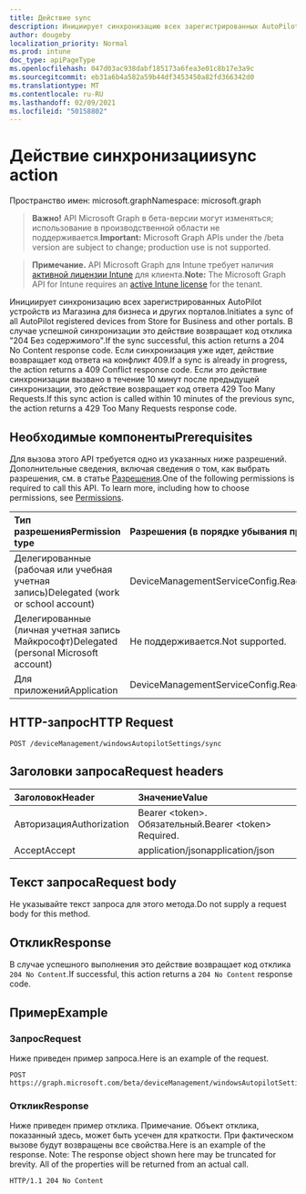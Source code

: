 ```yaml
---
title: Действие sync
description: Инициирует синхронизацию всех зарегистрированных AutoPilot устройств из Магазина для бизнеса и других порталов. В случае успешной синхронизации это действие возвращает код отклика "204 Без содержимого". Если синхронизация уже идет, действие возвращает код ответа на конфликт 409.  Если это действие синхронизации вызвано в течение 10 минут после предыдущей синхронизации, это действие возвращает код ответа 429 too many Requests.
author: dougeby
localization_priority: Normal
ms.prod: intune
doc_type: apiPageType
ms.openlocfilehash: 047d03ac938dabf185173a6fea3e01c8b17e3a9c
ms.sourcegitcommit: eb31a6b4a582a59b44df3453450a82fd366342d0
ms.translationtype: MT
ms.contentlocale: ru-RU
ms.lasthandoff: 02/09/2021
ms.locfileid: "50158802"
---
```

# <a name="sync-action"></a><span data-ttu-id="e5ce5-106">Действие синхронизации</span><span class="sxs-lookup"><span data-stu-id="e5ce5-106">sync action</span></span>

<span data-ttu-id="e5ce5-107">Пространство имен: microsoft.graph</span><span class="sxs-lookup"><span data-stu-id="e5ce5-107">Namespace: microsoft.graph</span></span>

> <span data-ttu-id="e5ce5-108">**Важно!** API Microsoft Graph в бета-версии могут изменяться; использование в производственной области не поддерживается.</span><span class="sxs-lookup"><span data-stu-id="e5ce5-108">**Important:** Microsoft Graph APIs under the /beta version are subject to change; production use is not supported.</span></span>

> <span data-ttu-id="e5ce5-109">**Примечание.** API Microsoft Graph для Intune требует наличия [активной лицензии Intune](https://go.microsoft.com/fwlink/?linkid=839381) для клиента.</span><span class="sxs-lookup"><span data-stu-id="e5ce5-109">**Note:** The Microsoft Graph API for Intune requires an [active Intune license](https://go.microsoft.com/fwlink/?linkid=839381) for the tenant.</span></span>

<span data-ttu-id="e5ce5-110">Инициирует синхронизацию всех зарегистрированных AutoPilot устройств из Магазина для бизнеса и других порталов.</span><span class="sxs-lookup"><span data-stu-id="e5ce5-110">Initiates a sync of all AutoPilot registered devices from Store for Business and other portals.</span></span> <span data-ttu-id="e5ce5-111">В случае успешной синхронизации это действие возвращает код отклика "204 Без содержимого".</span><span class="sxs-lookup"><span data-stu-id="e5ce5-111">If the sync successful, this action returns a 204 No Content response code.</span></span> <span data-ttu-id="e5ce5-112">Если синхронизация уже идет, действие возвращает код ответа на конфликт 409.</span><span class="sxs-lookup"><span data-stu-id="e5ce5-112">If a sync is already in progress, the action returns a 409 Conflict response code.</span></span>  <span data-ttu-id="e5ce5-113">Если это действие синхронизации вызвано в течение 10 минут после предыдущей синхронизации, это действие возвращает код ответа 429 Too Many Requests.</span><span class="sxs-lookup"><span data-stu-id="e5ce5-113">If this sync action is called within 10 minutes of the previous sync, the action returns a 429 Too Many Requests response code.</span></span>

## <a name="prerequisites"></a><span data-ttu-id="e5ce5-114">Необходимые компоненты</span><span class="sxs-lookup"><span data-stu-id="e5ce5-114">Prerequisites</span></span>
<span data-ttu-id="e5ce5-p103">Для вызова этого API требуется одно из указанных ниже разрешений. Дополнительные сведения, включая сведения о том, как выбрать разрешения, см. в статье [Разрешения](/graph/permissions-reference).</span><span class="sxs-lookup"><span data-stu-id="e5ce5-p103">One of the following permissions is required to call this API. To learn more, including how to choose permissions, see [Permissions](/graph/permissions-reference).</span></span>

|<span data-ttu-id="e5ce5-117">Тип разрешения</span><span class="sxs-lookup"><span data-stu-id="e5ce5-117">Permission type</span></span>|<span data-ttu-id="e5ce5-118">Разрешения (в порядке убывания привилегий)</span><span class="sxs-lookup"><span data-stu-id="e5ce5-118">Permissions (from most to least privileged)</span></span>|
|:---|:---|
|<span data-ttu-id="e5ce5-119">Делегированные (рабочая или учебная учетная запись)</span><span class="sxs-lookup"><span data-stu-id="e5ce5-119">Delegated (work or school account)</span></span>|<span data-ttu-id="e5ce5-120">DeviceManagementServiceConfig.ReadWrite.All</span><span class="sxs-lookup"><span data-stu-id="e5ce5-120">DeviceManagementServiceConfig.ReadWrite.All</span></span>|
|<span data-ttu-id="e5ce5-121">Делегированные (личная учетная запись Майкрософт)</span><span class="sxs-lookup"><span data-stu-id="e5ce5-121">Delegated (personal Microsoft account)</span></span>|<span data-ttu-id="e5ce5-122">Не поддерживается.</span><span class="sxs-lookup"><span data-stu-id="e5ce5-122">Not supported.</span></span>|
|<span data-ttu-id="e5ce5-123">Для приложений</span><span class="sxs-lookup"><span data-stu-id="e5ce5-123">Application</span></span>|<span data-ttu-id="e5ce5-124">DeviceManagementServiceConfig.ReadWrite.All</span><span class="sxs-lookup"><span data-stu-id="e5ce5-124">DeviceManagementServiceConfig.ReadWrite.All</span></span>|

## <a name="http-request"></a><span data-ttu-id="e5ce5-125">HTTP-запрос</span><span class="sxs-lookup"><span data-stu-id="e5ce5-125">HTTP Request</span></span>
<!-- {
  "blockType": "ignored"
}
-->
``` http
POST /deviceManagement/windowsAutopilotSettings/sync
```

## <a name="request-headers"></a><span data-ttu-id="e5ce5-126">Заголовки запроса</span><span class="sxs-lookup"><span data-stu-id="e5ce5-126">Request headers</span></span>
|<span data-ttu-id="e5ce5-127">Заголовок</span><span class="sxs-lookup"><span data-stu-id="e5ce5-127">Header</span></span>|<span data-ttu-id="e5ce5-128">Значение</span><span class="sxs-lookup"><span data-stu-id="e5ce5-128">Value</span></span>|
|:---|:---|
|<span data-ttu-id="e5ce5-129">Авторизация</span><span class="sxs-lookup"><span data-stu-id="e5ce5-129">Authorization</span></span>|<span data-ttu-id="e5ce5-130">Bearer &lt;token&gt;. Обязательный.</span><span class="sxs-lookup"><span data-stu-id="e5ce5-130">Bearer &lt;token&gt; Required.</span></span>|
|<span data-ttu-id="e5ce5-131">Accept</span><span class="sxs-lookup"><span data-stu-id="e5ce5-131">Accept</span></span>|<span data-ttu-id="e5ce5-132">application/json</span><span class="sxs-lookup"><span data-stu-id="e5ce5-132">application/json</span></span>|

## <a name="request-body"></a><span data-ttu-id="e5ce5-133">Текст запроса</span><span class="sxs-lookup"><span data-stu-id="e5ce5-133">Request body</span></span>
<span data-ttu-id="e5ce5-134">Не указывайте текст запроса для этого метода.</span><span class="sxs-lookup"><span data-stu-id="e5ce5-134">Do not supply a request body for this method.</span></span>

## <a name="response"></a><span data-ttu-id="e5ce5-135">Отклик</span><span class="sxs-lookup"><span data-stu-id="e5ce5-135">Response</span></span>
<span data-ttu-id="e5ce5-136">В случае успешного выполнения это действие возвращает код отклика `204 No Content`.</span><span class="sxs-lookup"><span data-stu-id="e5ce5-136">If successful, this action returns a `204 No Content` response code.</span></span>

## <a name="example"></a><span data-ttu-id="e5ce5-137">Пример</span><span class="sxs-lookup"><span data-stu-id="e5ce5-137">Example</span></span>

### <a name="request"></a><span data-ttu-id="e5ce5-138">Запрос</span><span class="sxs-lookup"><span data-stu-id="e5ce5-138">Request</span></span>
<span data-ttu-id="e5ce5-139">Ниже приведен пример запроса.</span><span class="sxs-lookup"><span data-stu-id="e5ce5-139">Here is an example of the request.</span></span>
``` http
POST https://graph.microsoft.com/beta/deviceManagement/windowsAutopilotSettings/sync
```

### <a name="response"></a><span data-ttu-id="e5ce5-140">Отклик</span><span class="sxs-lookup"><span data-stu-id="e5ce5-140">Response</span></span>
<span data-ttu-id="e5ce5-p104">Ниже приведен пример отклика. Примечание. Объект отклика, показанный здесь, может быть усечен для краткости. При фактическом вызове будут возвращены все свойства.</span><span class="sxs-lookup"><span data-stu-id="e5ce5-p104">Here is an example of the response. Note: The response object shown here may be truncated for brevity. All of the properties will be returned from an actual call.</span></span>
``` http
HTTP/1.1 204 No Content
```




